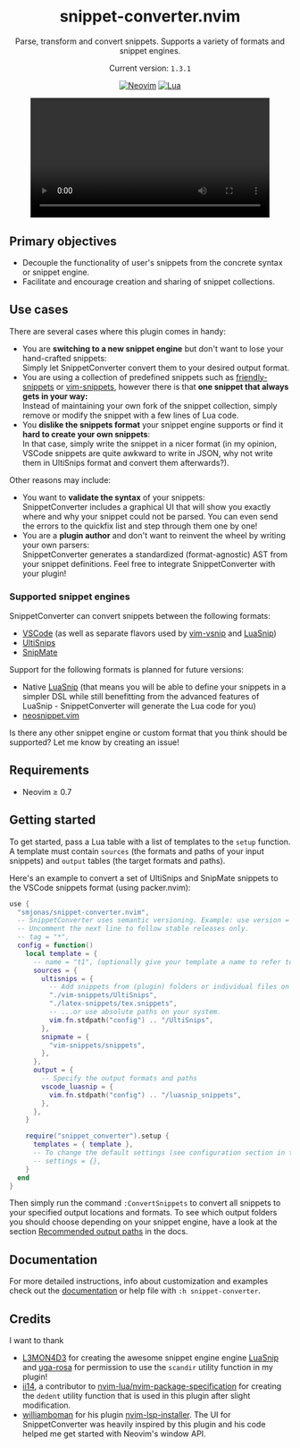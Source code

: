 <div align="center">

# snippet-converter.nvim

Parse, transform and convert snippets. Supports a variety of formats and snippet engines.

Current version: `1.3.1`

[![Neovim](https://img.shields.io/badge/Neovim%200.7+-green.svg?style=for-the-badge&logo=neovim)](https://neovim.io)
[![Lua](https://img.shields.io/badge/Lua-blue.svg?style=for-the-badge&logo=lua)](http://www.lua.org)

<video src="https://user-images.githubusercontent.com/40792180/166674215-61bd1e8c-c307-4db9-bca1-a71f873e00ff.mp4" width="85%">

</div>

## Primary objectives
- Decouple the functionality of user's snippets from the concrete syntax or snippet engine.
- Facilitate and encourage creation and sharing of snippet collections.

## Use cases
There are several cases where this plugin comes in handy:

- You are **switching to a new snippet engine** but don't want to lose your
  hand-crafted snippets:\
  Simply let SnippetConverter convert them to your desired output format.
- You are using a collection of predefined snippets such as [friendly-snippets](https://github.com/rafamadriz/friendly-snippets) or
  [vim-snippets](https://github.com/honza/vim-snippets), however there is that **one snippet
  that always gets in your way:**\
  Instead of maintaining your own fork of the snippet collection, simply remove or modify the snippet with a few lines of Lua code.
- You **dislike the snippets format** your snippet engine supports or find it **hard to
  create your own snippets**:\
  In that case, simply write the snippet in a nicer format (in my opinion, VSCode snippets are quite
  awkward to write in JSON, why not write them in UltiSnips format and convert them afterwards?).

Other reasons may include:
- You want to **validate the syntax** of your snippets:\
  SnippetConverter includes a graphical UI that will show you exactly where and why your snippet
  could not be parsed. You can even send the errors to the quickfix list and step through them one by one!
- You are a **plugin author** and don't want to reinvent the wheel by writing your own parsers:\
  SnippetConverter generates a standardized (format-agnostic) AST from your snippet definitions. Feel free to integrate SnippetConverter with your plugin!

### Supported snippet engines
SnippetConverter can convert snippets between the following formats:
- [VSCode](https://code.visualstudio.com/docs/editor/userdefinedsnippets) (as well as separate flavors used by [vim-vsnip](https://github.com/hrsh7th/vim-vsnip) and [LuaSnip](https://github.com/L3MON4D3/LuaSnip))
- [UltiSnips](https://github.com/SirVer/ultisnips)
- [SnipMate](https://github.com/garbas/vim-snipmate)

Support for the following formats is planned for future versions:
- Native [LuaSnip](https://github.com/L3MON4D3/LuaSnip) (that means you will be able to
  define your snippets in a simpler DSL while still benefitting from the advanced features of LuaSnip - SnippetConverter will generate the Lua code for you)
- [neosnippet.vim](https://github.com/Shougo/neosnippet.vim)

Is there any other snippet engine or custom format that you think should be supported? Let me know by creating an issue!

## Requirements
- Neovim ≥ 0.7

## Getting started

To get started, pass a Lua table with a list of templates to the `setup` function. A template must contain
`sources` (the formats and paths of your input snippets) and `output` tables (the target formats and paths).

Here's an example to convert a set of UltiSnips and SnipMate snippets to the VSCode snippets format (using packer.nvim):

```lua
use {
  "smjonas/snippet-converter.nvim",
  -- SnippetConverter uses semantic versioning. Example: use version = "1.*" to avoid breaking changes on version 1.
  -- Uncomment the next line to follow stable releases only.
  -- tag = "*",
  config = function()
    local template = {
      -- name = "t1", (optionally give your template a name to refer to it in the `ConvertSnippets` command)
      sources = {
        ultisnips = {
          -- Add snippets from (plugin) folders or individual files on your runtimepath...
          "./vim-snippets/UltiSnips",
          "./latex-snippets/tex.snippets",
          -- ...or use absolute paths on your system.
          vim.fn.stdpath("config") .. "/UltiSnips",
        },
        snipmate = {
          "vim-snippets/snippets",
        },
      },
      output = {
        -- Specify the output formats and paths
        vscode_luasnip = {
          vim.fn.stdpath("config") .. "/luasnip_snippets",
        },
      },
    }

    require("snippet_converter").setup {
      templates = { template },
      -- To change the default settings (see configuration section in the documentation)
      -- settings = {},
    }
  end
}
```
Then simply run the command `:ConvertSnippets` to convert all snippets to your specified
output locations and formats. To see which output folders you should choose depending on
your snippet engine, have a look at the section [Recommended output paths](doc/documentation.md#recommended-output-paths) in the docs.

## Documentation

For more detailed instructions, info about customization and examples check out the
[documentation](doc/documentation.md) or help file with `:h snippet-converter`.

## Credits
I want to thank
- [L3MON4D3](https://github.com/L3MON4D3) for creating the awesome snippet engine engine [LuaSnip](https://github.com/L3MON4D3/LuaSnip)
  and [uga-rosa](https://github.com/uga-rosa) for permission to use the `scandir` utility function in my plugin!
- [ii14](https://github.com/ii14), a contributor to [nvim-lua/nvim-package-specification](https://github.com/nvim-lua/nvim-package-specification)
  for creating the `dedent` utility function that is used in this plugin after slight modification.
- [williamboman](https://github.com/williamboman) for his plugin [nvim-lsp-installer](https://github.com/williamboman/nvim-lsp-installer).
  The UI for SnippetConverter was heavily inspired by this plugin and his code helped me get started with Neovim's window API.
